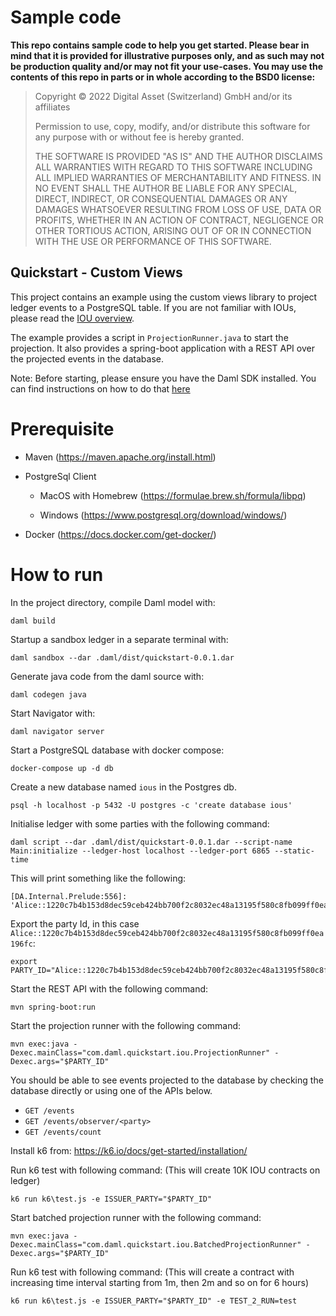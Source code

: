 # Sample code

**This repo contains sample code to help you get started. Please bear in mind that it is provided for
illustrative purposes only, and as such may not be production quality and/or may not fit your use-cases. You may use the
contents of this repo in parts or in whole according to the BSD0 license:**

> Copyright © 2022 Digital Asset (Switzerland) GmbH and/or its affiliates
>
> Permission to use, copy, modify, and/or distribute this software for any purpose with or without fee is hereby granted.
>
> THE SOFTWARE IS PROVIDED "AS IS" AND THE AUTHOR DISCLAIMS ALL WARRANTIES WITH REGARD TO THIS SOFTWARE INCLUDING ALL
> IMPLIED WARRANTIES OF MERCHANTABILITY AND FITNESS. IN NO EVENT SHALL THE AUTHOR BE LIABLE FOR ANY SPECIAL, DIRECT,
> INDIRECT, OR CONSEQUENTIAL DAMAGES OR ANY DAMAGES WHATSOEVER RESULTING FROM LOSS OF USE, DATA OR PROFITS, WHETHER IN AN
> ACTION OF CONTRACT, NEGLIGENCE OR OTHER TORTIOUS ACTION, ARISING OUT OF OR IN CONNECTION WITH THE USE OR PERFORMANCE OF
> THIS SOFTWARE.

## Quickstart - Custom Views
This project contains an example using the custom views library to project ledger events to a PostgreSQL table. If you 
are not familiar with IOUs, please read the [IOU overview](https://docs.daml.com/app-dev/bindings-java/quickstart.html#tutorials-iou-overview).

The example provides a script in `ProjectionRunner.java` to start the projection. It also provides a spring-boot
application with a REST API over the projected events in the database.

Note: Before starting, please ensure you have the Daml SDK installed. You can find instructions on how to do that [here](https://docs.daml.com/getting-started/installation.html#installing-the-sdk)

# Prerequisite

 - Maven (https://maven.apache.org/install.html)

 - PostgreSql Client
   
   - MacOS with Homebrew (https://formulae.brew.sh/formula/libpq)

   - Windows (https://www.postgresql.org/download/windows/)

 - Docker (https://docs.docker.com/get-docker/)

# How to run

In the project directory, compile Daml model with: 

    daml build

Startup a sandbox ledger in a separate terminal with: 

    daml sandbox --dar .daml/dist/quickstart-0.0.1.dar

Generate java code from the daml source with: 

    daml codegen java

Start Navigator with: 

    daml navigator server

Start a PostgreSQL database with docker compose:

    docker-compose up -d db

Create a new database named `ious` in the Postgres db.

    psql -h localhost -p 5432 -U postgres -c 'create database ious'

Initialise ledger with some parties with the following command:

    daml script --dar .daml/dist/quickstart-0.0.1.dar --script-name Main:initialize --ledger-host localhost --ledger-port 6865 --static-time

This will print something like the following:

    [DA.Internal.Prelude:556]: 'Alice::1220c7b4b153d8dec59ceb424bb700f2c8032ec48a13195f580c8fb099ff0ea196fc'

Export the party Id, in this case `Alice::1220c7b4b153d8dec59ceb424bb700f2c8032ec48a13195f580c8fb099ff0ea196fc`:

    export PARTY_ID="Alice::1220c7b4b153d8dec59ceb424bb700f2c8032ec48a13195f580c8fb099ff0ea196fc"

Start the REST API with the following command:

    mvn spring-boot:run

Start the projection runner with the following command:

    mvn exec:java -Dexec.mainClass="com.daml.quickstart.iou.ProjectionRunner" -Dexec.args="$PARTY_ID"

You should be able to see events projected to the database by checking the database directly or using one of the APIs below.
- `GET /events`
- `GET /events/observer/<party>`
- `GET /events/count`

Install k6 from:
https://k6.io/docs/get-started/installation/

Run k6 test with following command:
(This will create 10K IOU contracts on ledger)
```
k6 run k6\test.js -e ISSUER_PARTY="$PARTY_ID"
```

Start batched projection runner with the following command:
```
mvn exec:java -Dexec.mainClass="com.daml.quickstart.iou.BatchedProjectionRunner" -Dexec.args="$PARTY_ID"
```

Run k6 test with following command:
(This will create a contract with increasing time interval starting from 1m, then 2m and so on for 6 hours)
```
k6 run k6\test.js -e ISSUER_PARTY="$PARTY_ID" -e TEST_2_RUN=test
```